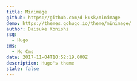 ```yaml
---
title: Minimage
github: https://github.com/d-kusk/minimage
demo: https://themes.gohugo.io/theme/minimage/
author: Daisuke Konishi
ssg:
  - Hugo
cms:
  - No Cms
date: 2017-11-04T10:52:19.000Z
description: Hugo's theme
stale: false
---
```

